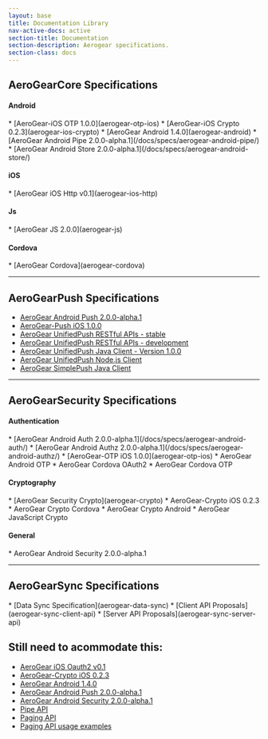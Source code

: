 ```yaml
---
layout: base
title: Documentation Library 
nav-active-docs: active
section-title: Documentation
section-description: Aerogear specifications.
section-class: docs
---
```


<h2 class="section-header" id="core"><i class="fa fa-rocket"></i> AeroGear<strong>Core</strong> Specifications</h2>

<h4 id="coreAndroid">Android</h4>
* [AeroGear-iOS OTP 1.0.0](aerogear-otp-ios)
* [AeroGear-iOS Crypto 0.2.3](aerogear-ios-crypto)
* [AeroGear Android 1.4.0](aerogear-android)
* [AeroGear Android Pipe 2.0.0-alpha.1](/docs/specs/aerogear-android-pipe/)
* [AeroGear Android Store 2.0.0-alpha.1](/docs/specs/aerogear-android-store/)

<h4 id="coreIOS">iOS</h4>
* [AeroGear iOS Http v0.1](aerogear-ios-http)

<h4 id="coreJs">Js</h4>
* [AeroGear JS 2.0.0](aerogear-js)

<h4 id="coreCordova">Cordova</h4>
* [AeroGear Cordova](aerogear-cordova)

---

<h2 class="section-header" id="push"><i class="fa fa-paper-plane"></i> AeroGear<strong>Push</strong> Specifications</h2>

* [AeroGear Android Push 2.0.0-alpha.1](/docs/specs/aerogear-android-push/)
* [AeroGear-Push iOS 1.0.0](aerogear-ios-push)
* [AeroGear UnifiedPush RESTful APIs - stable](aerogear-unifiedpush-rest-1.0.x/overview-index.html)
* [AeroGear UnifiedPush RESTful APIs - development](aerogear-unifiedpush-rest/overview-index.html)
* [AeroGear UnifiedPush Java Client - Version 1.0.0](aerogear-unifiedpush-java-client)
* [AeroGear UnifiedPush Node.js Client](aerogear-unifiedpush-nodejs-client)
* [AeroGear SimplePush Java Client](aerogear-simplepush-java-client)

---

<h2 class="section-header" id="security"><i class="fa fa-shield"></i> AeroGear<strong>Security</strong> Specifications</h2>

<h4 id="securityAuthentication">Authentication</h4>
* [AeroGear Android Auth 2.0.0-alpha.1](/docs/specs/aerogear-android-auth/)
* [AeroGear Android Authz 2.0.0-alpha.1](/docs/specs/aerogear-android-authz/)
* [AeroGear-OTP iOS 1.0.0](aerogear-otp-ios)
* AeroGear Android OTP
* AeroGear Cordova OAuth2
* AeroGear Cordova OTP

<h4 id="securityCryptography">Cryptography</h4>
* [AeroGear Security Crypto](aerogear-crypto)
* AeroGear-Crypto iOS 0.2.3
* AeroGear Crypto Cordova
* AeroGear Crypto Android
* AeroGear JavaScript Crypto

<h4 id="securityGeneral">General</h4>
* AeroGear Android Security 2.0.0-alpha.1

---

<h2 class="section-header" id="sync"><i class="fa fa-refresh"></i> AeroGear<strong>Sync</strong> Specifications</h2>
* [Data Sync Specification](aerogear-data-sync)
* [Client API Proposals](aerogear-sync-client-api)
* [Server API Proposals](aerogear-sync-server-api)



## Still need to acommodate this:

* [AeroGear iOS Oauth2 v0.1](aerogear-ios-oauth2)
* [AeroGear-Crypto iOS 0.2.3](aerogear-ios-crypto)
* [AeroGear Android 1.4.0](aerogear-android)
* [AeroGear Android Push 2.0.0-alpha.1](/docs/specs/aerogear-android-push/)
* [AeroGear Android Security 2.0.0-alpha.1](/docs/specs/aerogear-android-security/)
* [Pipe API](aerogear-client-pipe)
* [Paging API](aerogear-client-paging)
* [Paging API usage examples](aerogear-client-paging-usage)










